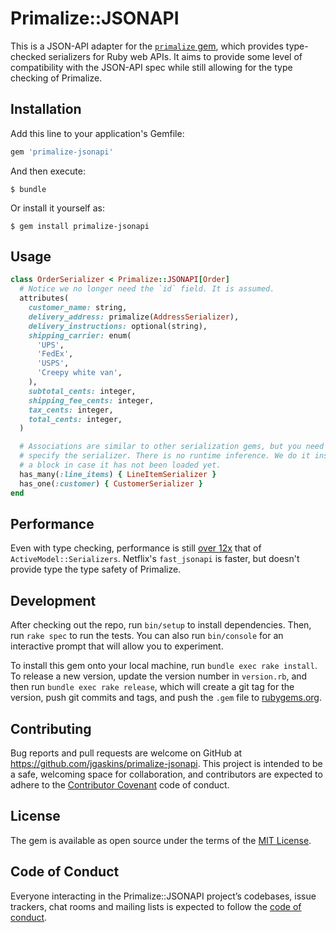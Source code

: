 # Primalize::JSONAPI

This is a JSON-API adapter for the [`primalize` gem](https://github.com/jgaskins/primalize), which provides type-checked serializers for Ruby web APIs. It aims to provide some level of compatibility with the JSON-API spec while still allowing for the type checking of Primalize.

## Installation

Add this line to your application's Gemfile:

```ruby
gem 'primalize-jsonapi'
```

And then execute:

    $ bundle

Or install it yourself as:

    $ gem install primalize-jsonapi

## Usage

```ruby
class OrderSerializer < Primalize::JSONAPI[Order]
  # Notice we no longer need the `id` field. It is assumed.
  attributes(
    customer_name: string,
    delivery_address: primalize(AddressSerializer),
    delivery_instructions: optional(string),
    shipping_carrier: enum(
      'UPS',
      'FedEx',
      'USPS',
      'Creepy white van',
    ),
    subtotal_cents: integer,
    shipping_fee_cents: integer,
    tax_cents: integer,
    total_cents: integer,
  )

  # Associations are similar to other serialization gems, but you need to
  # specify the serializer. There is no runtime inference. We do it inside
  # a block in case it has not been loaded yet.
  has_many(:line_items) { LineItemSerializer }
  has_one(:customer) { CustomerSerializer }
end
```

## Performance

Even with type checking, performance is still [over 12x](https://github.com/Netflix/fast_jsonapi/pull/42#issuecomment-364693269) that of `ActiveModel::Serializers`. Netflix's `fast_jsonapi` is faster, but doesn't provide type the type safety of Primalize.

## Development

After checking out the repo, run `bin/setup` to install dependencies. Then, run `rake spec` to run the tests. You can also run `bin/console` for an interactive prompt that will allow you to experiment.

To install this gem onto your local machine, run `bundle exec rake install`. To release a new version, update the version number in `version.rb`, and then run `bundle exec rake release`, which will create a git tag for the version, push git commits and tags, and push the `.gem` file to [rubygems.org](https://rubygems.org).

## Contributing

Bug reports and pull requests are welcome on GitHub at https://github.com/jgaskins/primalize-jsonapi. This project is intended to be a safe, welcoming space for collaboration, and contributors are expected to adhere to the [Contributor Covenant](http://contributor-covenant.org) code of conduct.

## License

The gem is available as open source under the terms of the [MIT License](https://opensource.org/licenses/MIT).

## Code of Conduct

Everyone interacting in the Primalize::JSONAPI project’s codebases, issue trackers, chat rooms and mailing lists is expected to follow the [code of conduct](https://github.com/jgaskins/primalize-jsonapi/blob/master/CODE_OF_CONDUCT.md).
